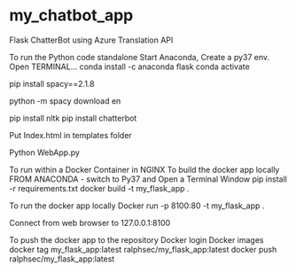 # my_chatbot_app
Flask ChatterBot using Azure Translation API

To run the Python code standalone
Start Anaconda, Create a py37 env.
Open TERMINAL…
conda install -c anaconda flask
conda activate <py37-env-name>

pip install spacy==2.1.8
  
python -m spacy download en

pip install nltk
pip install chatterbot

Put Index.html in templates folder
  
Python WebApp.py

To run within a Docker Container in NGINX
To build the docker app locally
FROM ANACONDA - switch to Py37 and Open a Terminal Window
pip install -r requirements.txt
docker build -t my_flask_app .

To run the docker app locally
Docker run -p 8100:80 -t my_flask_app .

Connect from web browser to 127.0.0.1:8100

To push the docker app to the repository
Docker login
Docker images
docker tag my_flask_app:latest ralphsec/my_flask_app:latest
docker push ralphsec/my_flask_app:latest
  
 
